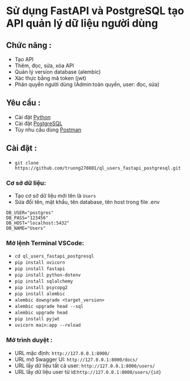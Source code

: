 ﻿# Sử dụng FastAPI và PostgreSQL tạo API quản lý dữ liệu người dùng 

## Chức năng :
* Tạo API 
* Thêm, đọc, sửa, xóa API
* Quản lý version database (alembic)
* Xác thực bằng mã token (jwt)
* Phân quyền người dùng (Admin:toàn quyền, user: đọc, sửa)

## Yêu cầu :
* Cài đặt [Python](https://www.python.org/downloads/)
* Cài đặt [PostgreSQL](https://www.postgresql.org/download/)
* Tùy nhu cầu dùng [Postman](https://www.postman.com/downloads/)

## Cài đặt :

* `git clone https://github.com/truong270801/ql_users_fastapi_postgresql.git`

### Cơ sở dữ liệu:
* Tạo cơ sở dữ liệu mới tên là `Users`
* Sửa đổi tên, mật khẩu, tên database, tên host trong file .env
```
DB_USER="postgres"
DB_PASS="123456"
DB_HOST="localhost:5432"
DB_NAME="Users"
```
### Mở lệnh Terminal VSCode:
* `cd ql_users_fastapi_postgresql`
* `pip install uvicorn`
* `pip install fastapi`
* `pip install python-dotenv`
* `pip install sqlalchemy`
* `pip install psycopg2`
* `pip install alembic`
* `alembic downgrade <target_version>`
* `alembic upgrade head --sql`
* `alembic upgrade head`
* `pip install pyjwt`
* `uvicorn main:app --reload`

### Mở trình duyệt :
* URL mặc định: `http://127.0.0.1:8000/`
* URL mở Swagger UI: `http://127.0.0.1:8000/docs/`
* URL lấy dữ liệu tất cả user: `http://127.0.0.1:8000/users/`
* URL lấy dữ liệu user từ id:`http://127.0.0.1:8000/users/{id}`
